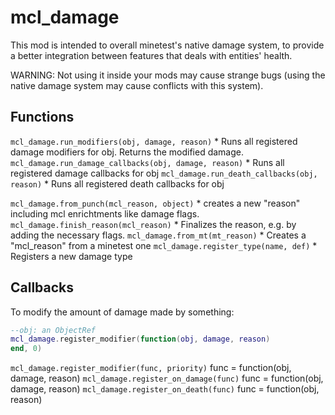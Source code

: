 # mcl_damage

This mod is intended to overall minetest's native damage system, to provide a better integration between features that deals with entities' health.

WARNING: Not using it inside your mods may cause strange bugs (using the native damage system may cause conflicts with this system).

## Functions
`mcl_damage.run_modifiers(obj, damage, reason)`
	* Runs all registered damage modifiers for obj. Returns the modified damage.
`mcl_damage.run_damage_callbacks(obj, damage, reason)`
	* Runs all registered damage callbacks for obj
`mcl_damage.run_death_callbacks(obj, reason)`
	* Runs all registered death callbacks for obj

`mcl_damage.from_punch(mcl_reason, object)`
	* creates a new "reason" including mcl enrichtments like damage flags.
`mcl_damage.finish_reason(mcl_reason)`
	* Finalizes the reason, e.g. by adding the necessary flags.
`mcl_damage.from_mt(mt_reason)`
	* Creates a "mcl_reason" from a minetest one
`mcl_damage.register_type(name, def)`
	* Registers a new damage type

## Callbacks

To modify the amount of damage made by something:

```lua
--obj: an ObjectRef
mcl_damage.register_modifier(function(obj, damage, reason)
end, 0)
```

`mcl_damage.register_modifier(func, priority)`
	func = function(obj, damage, reason)
`mcl_damage.register_on_damage(func)`
	func = function(obj, damage, reason)
`mcl_damage.register_on_death(func)`
	func = function(obj, reason)
